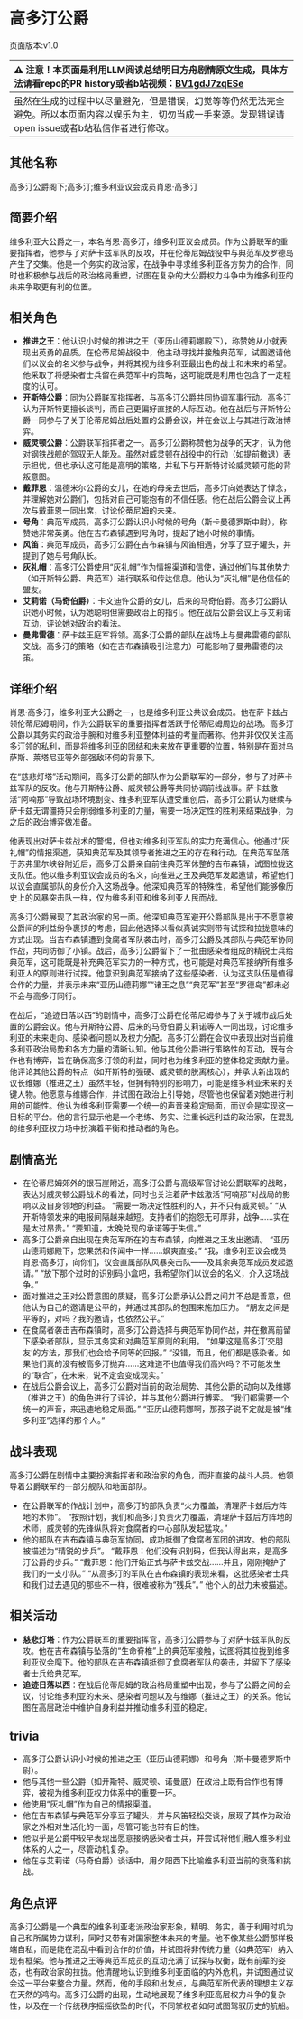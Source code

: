 # 高多汀公爵
页面版本:v1.0
 

| :warning: 注意！本页面是利用LLM阅读总结明日方舟剧情原文生成，具体方法请看repo的PR history或者b站视频：[BV1gdJ7zqESe](https://www.bilibili.com/video/BV1gdJ7zqESe/)         |
|:----------------------------|
| 虽然在生成的过程中以尽量避免，但是错误，幻觉等等仍然无法完全避免。所以本页面内容以娱乐为主，切勿当成一手来源。发现错误请open issue或者b站私信作者进行修改。|



## 其他名称
高多汀公爵阁下;高多汀;维多利亚议会成员肖恩·高多汀
## 简要介绍
维多利亚大公爵之一，本名肖恩·高多汀，维多利亚议会成员。作为公爵联军的重要指挥者，他参与了对萨卡兹军队的反攻，并在伦蒂尼姆战役中与典范军及罗德岛产生了交集。他是一个务实的政治家，在战争中寻求维多利亚各方势力的合作，同时也积极参与战后的政治格局重塑，试图在复杂的大公爵权力斗争中为维多利亚的未来争取更有利的位置。
## 相关角色
-   **推进之王**：他认识小时候的推进之王（亚历山德莉娜殿下），称赞她从小就表现出英勇的品质。在伦蒂尼姆战役中，他主动寻找并接触典范军，试图邀请他们以议会的名义参与战争，并将其视为维多利亚最出色的战士和未来的希望。他采取了将感染者士兵留在典范军中的策略，这可能既是利用也包含了一定程度的认可。
-   **开斯特公爵**：同为公爵联军指挥者，与高多汀公爵共同协调军事行动。高多汀认为开斯特更擅长谈判，而自己更偏好直接的人际互动。他在战后与开斯特公爵一同参与了关于伦蒂尼姆战后处置的公爵会议，并在会议上与其进行政治博弈。
-   **威灵顿公爵**：公爵联军指挥者之一。高多汀公爵称赞他为战争的天才，认为他对钢铁战舰的驾驭无人能及。虽然对威灵顿在战役中的行动（如提前撤退）表示担忧，但也承认这可能是高明的策略，并私下与开斯特讨论威灵顿可能的背叛意图。
-   **戴菲恩**：温德米尔公爵的女儿，在她的母亲去世后，高多汀向她表达了悼念，并理解她对公爵们，包括对自己可能抱有的不信任感。他在战后公爵会议上再次与戴菲恩一同出席，讨论伦蒂尼姆的未来。
-   **号角**：典范军成员，高多汀公爵认识小时候的号角（斯卡曼德罗斯中尉），称赞她非常英勇。他在吉布森镇遇到号角时，提起了她小时候的事情。
-   **风笛**：典范军成员，高多汀公爵在吉布森镇与风笛相遇，分享了豆子罐头，并提到了她与号角队长。
-   **灰礼帽**：高多汀公爵使用“灰礼帽”作为情报渠道和信使，通过他们与其他势力（如开斯特公爵、典范军）进行联系和传达信息。他认为“灰礼帽”是他信任的盟友。
-   **艾莉诺（马奇伯爵）**：卡文迪许公爵的女儿，后来的马奇伯爵。高多汀公爵认识她小时候，认为她聪明但需要政治上的指引。他在战后公爵会议上与艾莉诺互动，评论她对政治的看法。
-   **曼弗雷德**：萨卡兹王庭军将领。高多汀公爵的部队在战场上与曼弗雷德的部队交战。高多汀的策略（如在吉布森镇吸引注意力）可能影响了曼弗雷德的决策。
## 详细介绍
肖恩·高多汀，维多利亚大公爵之一，也是维多利亚公共议会成员。他在萨卡兹占领伦蒂尼姆期间，作为公爵联军的重要指挥者活跃于伦蒂尼姆周边的战场。高多汀公爵以其务实的政治手腕和对维多利亚整体利益的考量而著称。他并非仅仅关注高多汀领的私利，而是将维多利亚的团结和未来放在更重要的位置，特别是在面对乌萨斯、莱塔尼亚等外部强敌环伺的背景下。

在“慈悲灯塔”活动期间，高多汀公爵的部队作为公爵联军的一部分，参与了对萨卡兹军队的反攻。他与开斯特公爵、威灵顿公爵等共同协调前线战事。萨卡兹激活“阿喃那”导致战场环境剧变、维多利亚军队遭受重创后，高多汀公爵认为继续与萨卡兹无谓僵持只会削弱维多利亚的力量，需要一场决定性的胜利来结束战争，为之后的政治博弈做准备。

他表现出对萨卡兹战术的警惕，但也对维多利亚军队的实力充满信心。他通过“灰礼帽”的情报渠道，获知典范军及其领导者推进之王的存在和行动。在典范军坠落于苏弗里尔峡谷附近后，高多汀公爵亲自前往典范军休整的吉布森镇，试图拉拢这支队伍。他以维多利亚议会成员的名义，向推进之王及典范军发起邀请，希望他们以议会直属部队的身份介入这场战争。他深知典范军的特殊性，希望他们能够像历史上的风暴突击队一样，仅为维多利亚和维多利亚人民而战。

高多汀公爵展现了其政治家的另一面。他深知典范军避开公爵部队是出于不愿意被公爵间的利益纷争裹挟的考虑，因此他选择以看似真诚实则带有试探和拉拢意味的方式出现。当吉布森镇遭到食腐者军队袭击时，高多汀公爵及其部队与典范军协同作战，共同防御了小镇。战后，高多汀公爵留下了一批由感染者组成的精锐士兵给典范军，这可能既是补充典范军实力的一种方式，也可能是对典范军接纳所有维多利亚人的原则进行试探。他意识到典范军接纳了这些感染者，认为这支队伍是值得合作的力量，并表示未来“亚历山德莉娜”“诸王之息”“典范军”甚至“罗德岛”都未必不会与高多汀同行。

在战后，“追迹日落以西”的剧情中，高多汀公爵在伦蒂尼姆参与了关于城市战后处置的公爵会议。他与开斯特公爵、后来的马奇伯爵艾莉诺等人一同出现，讨论维多利亚的未来走向、感染者问题以及权力分配。高多汀公爵在会议中表现出对当前维多利亚政治局势和各方力量的清晰认知。他与其他公爵进行策略性的互动，既有合作也有博弈，旨在确保高多汀领的利益，同时也为维多利亚的整体稳定贡献力量。他评论其他公爵的特点（如开斯特的强硬、威灵顿的脱离核心），并承认新出现的议长维娜（推进之王）虽然年轻，但拥有特别的影响力，可能是维多利亚未来的关键人物。他愿意与维娜合作，并试图在政治上引导她，尽管他也保留着对她进行利用的可能性。他认为维多利亚需要一个统一的声音来稳定局面，而议会是实现这一目标的平台。他的言行显示他是一个老练、务实、注重长远利益的政治家，在混乱的维多利亚权力场中扮演着平衡和推动者的角色。
## 剧情高光
*   在伦蒂尼姆郊外的银石崖附近，高多汀公爵与高级军官讨论公爵联军的战略，表达对威灵顿公爵战术的看法，同时也关注着萨卡兹激活“阿喃那”对战局的影响以及自身领地的利益。
    “需要一场决定性胜利的人，并不只有威灵顿。”
    “从开斯特领发来的电报间隔越来越短。支持者们的抱怨无可厚非，战争......实在是太过昂贵。”
    “要知道，太晚兑现的承诺等于失信。”
*   高多汀公爵亲自出现在典范军所在的吉布森镇，向推进之王发出邀请。
    “亚历山德莉娜殿下，您果然和传闻中一样......飒爽直接。”
    “我，维多利亚议会成员肖恩·高多汀，向你们，议会直属部队风暴突击队——及其余典范军成员发起邀请。”
    “放下那个过时的识别码小盒吧，我希望你们以议会的名义，介入这场战争。”
*   面对推进之王对公爵意图的质疑，高多汀公爵承认公爵之间并不总是善意，但他认为自己的邀请是公平的，并通过其部队的包围来施加压力。
    “朋友之间是平等的，对吗？我的邀请，也依然公平。”
*   在食腐者袭击吉布森镇时，高多汀公爵选择与典范军协同作战，并在撤离前留下感染者部队，显示其务实和对典范军原则的利用。
    “如果这是高多汀‘交朋友’的方法，那我们也会给予同等的回报。”
    “没错，而且，他们都是感染者。如果他们真的没有被高多汀抛弃......这难道不也值得我们高兴吗？不可能发生的“联合”，在未来，说不定会变成现实。”
*   在战后公爵会议上，高多汀公爵对当前的政治局势、其他公爵的动向以及维娜（推进之王）的角色进行了评论，并与其他公爵进行博弈。
    “我们都需要一个统一的声音，来迅速地稳定局面。”
    “亚历山德莉娜啊，那孩子说不定就是被“维多利亚”选择的那个人。”
## 战斗表现
高多汀公爵在剧情中主要扮演指挥者和政治家的角色，而非直接的战斗人员。他领导着公爵联军的一部分舰队和地面部队。
*   在公爵联军的作战计划中，高多汀的部队负责“火力覆盖，清理萨卡兹后方阵地的术师”。
    “按照计划，我们和高多汀负责火力覆盖，清理萨卡兹后方阵地的术师，威灵顿的先锋纵队将对食腐者的中心部队发起猛攻。”
*   他的部队在吉布森镇与典范军协同，成功抵御了食腐者军团的进攻。他的部队被描述为“精锐的步兵”。
    “戴菲恩：他们没有识别码，但我认得出来，是高多汀公爵的步兵。”
    “戴菲恩：他们开始正式与萨卡兹交战......并且，刚刚掩护了我们的一支小队。”
    “从高多汀的军队在吉布森镇的表现来看，这批感染者士兵和我们过去遇见的那些不一样，很难被称为“残兵”。”
他个人的战力未被描述。
## 相关活动
-   **慈悲灯塔**：作为公爵联军的重要指挥官，高多汀公爵参与了对萨卡兹军队的反攻。他在吉布森镇与坠落的“生命脊椎”上的典范军接触，试图将其拉拢到维多利亚议会麾下。他的部队在吉布森镇抵御了食腐者军队的袭击，并留下了感染者士兵给典范军。
-   **追迹日落以西**：在战后伦蒂尼姆的政治格局重塑中出现，参与了公爵之间的会议，讨论维多利亚的未来、感染者问题以及与维娜（推进之王）的关系。他试图在高层政治中维护自身利益并推动维多利亚的稳定。
## trivia
*   高多汀公爵认识小时候的推进之王（亚历山德莉娜）和号角（斯卡曼德罗斯中尉）。
*   他与其他一些公爵（如开斯特、威灵顿、诺曼底）在政治上既有合作也有博弈，被视为维多利亚权力体系中的重要一环。
*   他使用“灰礼帽”作为自己的情报渠道。
*   他在吉布森镇与典范军分享豆子罐头，并与风笛轻松交谈，展现了其作为政治家之外相对生活化的一面，尽管可能也带有目的性。
*   他似乎是公爵中较早表现出愿意接纳感染者士兵，并尝试将他们融入维多利亚体系的人之一，尽管动机复杂。
*   他在与艾莉诺（马奇伯爵）谈话中，用夕阳西下比喻维多利亚当前的衰落和挑战。
## 角色点评
高多汀公爵是一个典型的维多利亚老派政治家形象，精明、务实，善于利用时机为自己和所属势力谋利，同时又带有对国家整体未来的考量。他不像某些公爵那样极端自私，而是能在混乱中看到合作的价值，并试图将非传统力量（如典范军）纳入现有框架。他与推进之王等典范军成员的互动充满了试探与权衡，既有前辈的姿态，也有政治家的拉拢。他清醒地认识到维多利亚面临的内外危机，并试图通过议会这一平台来整合力量。然而，他的手段和出发点，与典范军所代表的理想主义存在天然的鸿沟。高多汀公爵的出现，生动地展现了维多利亚高层权力斗争的复杂性，以及在一个传统秩序摇摇欲坠的时代，不同掌权者如何试图驾驭历史的航船。